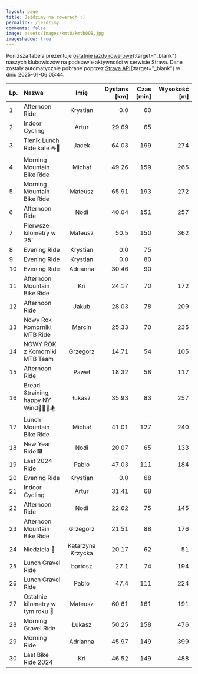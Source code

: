 ```yaml
---
layout: page
title: Jeździmy na rowerach :)
permalink: /jezdzimy
comments: false
image: assets/images/kmtb/kmtb008.jpg
imageshadow: true
---
```


Poniższa tabela prezentuje [ostatnie jazdy rowerowe](https://www.strava.com/clubs/336381){:target="_blank"} naszych klubowiczów na podstawie aktywności w serwisie Strava. Dane zostały automatycznie pobrane poprzez [Strava API](https://developers.strava.com/docs/reference/#api-Clubs-getClubActivitiesById){:target="_blank"} w dniu 2025-01-06 05:44.

Lp. | Nazwa | Imię | Dystans [km] | Czas [min] | Wysokość [m]
:--- | :--- | :---: | ---: | ---: | ---:
1|Afternoon Ride|Krystian|0.0|60|
2|Indoor Cycling|Artur|29.69|65|
3|Tlenik Lunch Ride kafe ☕️🍪|Jacek|64.03|199|274
4|Morning Mountain Bike Ride|Michał|49.26|159|265
5|Morning Mountain Bike Ride|Mateusz|65.91|193|272
6|Afternoon Ride|Nodi|40.04|151|257
7|Pierwsze kilometry w 25'|Mateusz|50.5|150|362
8|Evening Ride|Krystian|0.0|75|
9|Evening Ride|Krystian|0.0|80|
10|Evening Ride|Adrianna|30.46|90|
11|Afternoon Mountain Bike Ride|Kri|24.17|70|172
12|Afternoon Ride|Jakub|28.03|78|209
13|Nowy Rok Komorniki MTB Ride|Marcin|25.33|70|235
14|NOWY ROK z Komorniki MTB Team|Grzegorz|14.71|54|105
15|Afternoon Ride|Paweł|18.32|58|117
16|Bread &training, happy NY Wind💨💯🚴🏂|łukasz|35.93|83|257
17|Lunch Mountain Bike Ride|Michał|41.01|127|240
18|New Year Ride 🎆|Nodi|20.07|65|133
19|Last 2024 Ride|Pablo|47.03|111|184
20|Evening Ride|Krystian|0.0|68|
21|Indoor Cycling|Artur|31.41|68|
22|Afternoon Ride|Nodi|22.62|75|145
23|Afternoon Mountain Bike Ride|Grzegorz|21.51|88|176
24|Niedziela 🚴|Katarzyna Krzycka|20.17|62|51
25|Lunch Gravel Ride|bartosz|27.1|74|194
26|Lunch Gravel Ride|Pablo|47.4|111|224
27|Ostatnie kilometry w tym roku 🥹|Mateusz|60.61|161|191
28|Morning Gravel Ride|Łukasz|50.25|158|476
29|Morning Ride|Adrianna|45.97|149|399
30|Last Bike Ride 2024|Kri|46.52|149|488
